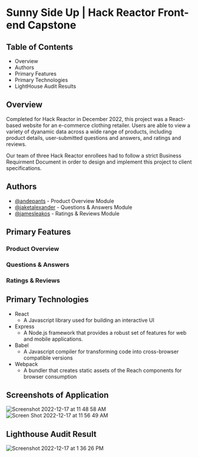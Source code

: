 # Sunny Side Up | Hack Reactor Front-end Capstone

## Table of Contents

- Overview
- Authors
- Primary Features
- Primary Technologies
- LightHouse Audit Results

## Overview

Completed for Hack Reactor in December 2022, this project was a React-based website for an e-commerce clothing retailer. Users are able to view a variety of dyanamic data across a wide range of products, including product details, user-submitted questions and answers, and ratings and reviews. 

Our team of three Hack Reactor enrollees had to follow a strict Business Requirment Document in order to design and implement this project to client specifications.

## Authors

- [@andepants](https://github.com/andepants) - Product Overview Module
- [@jaketalexander](https://github.com/jaketalexander) - Questions & Answers Module
- [@jamesleakos](https://github.com/jamesleakos) - Ratings & Reviews Module

## Primary Features
 ### Product Overview
 ### Questions & Answers
 ### Ratings & Reviews
## Primary Technologies
 - React
   - A Javascript library used for building an interactive UI
 - Express
   - A Node.js framework that provides a robust set of features for web and mobile applications.
 - Babel
   - A Javascript compiler for transforming code into cross-browser compatible versions
 - Webpack
   - A bundler that creates static assets of the Reach components for browser consumption
## Screenshots of Application
![Screenshot 2022-12-17 at 11 48 58 AM](https://user-images.githubusercontent.com/37193140/208255817-68f841b4-960f-44f5-874f-c000dfcfb26e.png)
![Screen Shot 2022-12-17 at 11 56 49 AM](https://user-images.githubusercontent.com/114206067/208264025-78d7dcc8-6eea-4edf-a302-1863f3635eee.png)



## Lighthouse Audit Result

![Screenshot 2022-12-17 at 1 36 26 PM](https://user-images.githubusercontent.com/37193140/208263390-7ceaa105-26f3-4975-9d20-a98fb9fd7e32.png)



